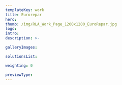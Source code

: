 ```yaml
---
templateKey: work
title: Eurorepar
hero: 
thumb: /img/RLA_Work_Page_1200x1200_EuroRepar.jpg
logo: 
intro: 
description: >-

galleryImages:

solutionsList:

weighting: 0

previewType:
---
```

